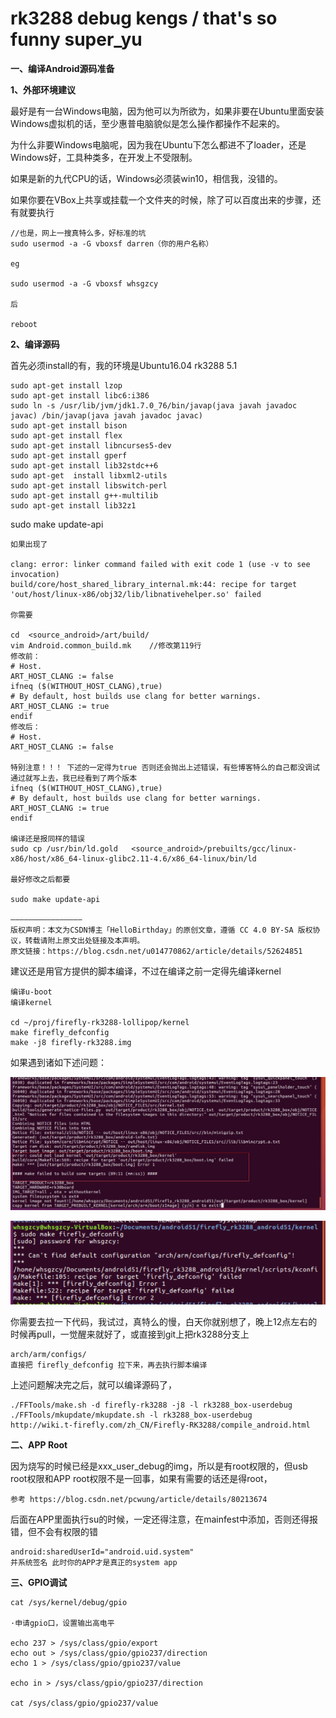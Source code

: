 # rk3288 debug kengs / that's so funny super_yu

**一、编译Android源码准备**

**1、外部环境建议**

最好是有一台Windows电脑，因为他可以为所欲为，如果非要在Ubuntu里面安装Windows虚拟机的话，至少惠普电脑貌似是怎么操作都操作不起来的。

为什么非要Windows电脑呢，因为我在Ubuntu下怎么都进不了loader，还是Windows好，工具种类多，在开发上不受限制。

如果是新的九代CPU的话，Windows必须装win10，相信我，没错的。

如果你要在VBox上共享或挂载一个文件夹的时候，除了可以百度出来的步骤，还有就要执行

```
//也是，网上一搜真特么多，好标准的坑
sudo usermod -a -G vboxsf darren（你的用户名称）

eg

sudo usermod -a -G vboxsf whsgzcy

后

reboot
```

**2、编译源码**

首先必须install的有，我的环境是Ubuntu16.04 rk3288 5.1

```
sudo apt-get install lzop
sudo apt-get install libc6:i386
sudo ln -s /usr/lib/jvm/jdk1.7.0_76/bin/javap(java javah javadoc javac) /bin/javap(java javah javadoc javac)
sudo apt-get install bison
sudo apt-get install flex
sudo apt-get install libncurses5-dev
sudo apt-get install gperf
sudo apt-get install lib32stdc++6
sudo apt-get  install libxml2-utils
sudo apt-get install libswitch-perl
sudo apt-get install g++-multilib
sudo apt-get install lib32z1
```

sudo make update-api

```
如果出现了

clang: error: linker command failed with exit code 1 (use -v to see invocation)
build/core/host_shared_library_internal.mk:44: recipe for target 'out/host/linux-x86/obj32/lib/libnativehelper.so' failed

你需要

cd  <source_android>/art/build/
vim Android.common_build.mk    //修改第119行
修改前：
# Host.
ART_HOST_CLANG := false
ifneq ($(WITHOUT_HOST_CLANG),true)
# By default, host builds use clang for better warnings.
ART_HOST_CLANG := true
endif
修改后：
# Host.
ART_HOST_CLANG := false

特别注意！！！ 下述的一定得为true 否则还会抛出上述错误，有些博客特么的自己都没调试通过就写上去，我已经看到了两个版本
ifneq ($(WITHOUT_HOST_CLANG),true)
# By default, host builds use clang for better warnings.
ART_HOST_CLANG := true
endif

编译还是报同样的错误
sudo cp /usr/bin/ld.gold   <source_android>/prebuilts/gcc/linux-x86/host/x86_64-linux-glibc2.11-4.6/x86_64-linux/bin/ld

最好修改之后都要

sudo make update-api

————————————————
版权声明：本文为CSDN博主「HelloBirthday」的原创文章，遵循 CC 4.0 BY-SA 版权协议，转载请附上原文出处链接及本声明。
原文链接：https://blog.csdn.net/u014770862/article/details/52624851
```

建议还是用官方提供的脚本编译，不过在编译之前一定得先编译kernel

```
编译u-boot
编译kernel

cd ~/proj/firefly-rk3288-lollipop/kernel
make firefly_defconfig
make -j8 firefly-rk3288.img
```

如果遇到诸如下述问题：

![please clone](https://raw.githubusercontent.com/whsgzcy/rk3288_debug_kengs/master/images/a.jpg)

![please clone](https://raw.githubusercontent.com/whsgzcy/rk3288_debug_kengs/master/images/b.png)

你需要去拉一下代码，我试过，真特么的慢，白天你就别想了，晚上12点左右的时候再pull，一觉醒来就好了，或直接到git上把rk3288分支上

```
arch/arm/configs/
直接把 firefly_defconfig 拉下来，再去执行脚本编译
```

上述问题解决完之后，就可以编译源码了，

```
./FFTools/make.sh -d firefly-rk3288 -j8 -l rk3288_box-userdebug
./FFTools/mkupdate/mkupdate.sh -l rk3288_box-userdebug
http://wiki.t-firefly.com/zh_CN/Firefly-RK3288/compile_android.html
```

**二、APP Root**

因为烧写的时候已经是xxx_user_debug的img，所以是有root权限的，但usb root权限和APP root权限不是一回事，如果有需要的话还是得root，

```
参考 https://blog.csdn.net/pcwung/article/details/80213674
```

后面在APP里面执行su的时候，一定还得注意，在mainfest中添加，否则还得报错，但不会有权限的错

```
android:sharedUserId="android.uid.system"
并系统签名 此时你的APP才是真正的system app
```

**三、GPIO调试**

```
cat /sys/kernel/debug/gpio

·申请gpio口，设置输出高电平

echo 237 > /sys/class/gpio/export
echo out > /sys/class/gpio/gpio237/direction
echo 1 > /sys/class/gpio/gpio237/value

echo in > /sys/class/gpio/gpio237/direction

cat /sys/class/gpio/gpio237/value
```
